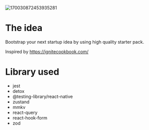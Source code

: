![170030872453935281](https://github.com/neurorif/simba/assets/148912126/4b888253-941f-4f29-90f5-39bf9fe71a8c)

# The idea

Bootstrap your next startup idea by using high quality starter pack.

Inspired by https://ignitecookbook.com/

# Library used

- jest
- detox
- @testing-library/react-native
- zustand
- mmkv
- react-query
- react-hook-form
- zod
